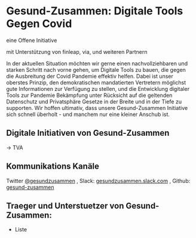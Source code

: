 # Gesund-Zusammen: Digitale Tools Gegen Covid

eine Offene Initiative

mit Unterstützung von finleap, via, und weiteren Partnern

In der aktuellen Situation möchten wir gerne einen nachvollziehbaren und starken Schritt nach vorne gehen, um Digitale Tools zu bauen, die gegen die Ausbreitung der Covid Pandemie effektiv helfen. Dabei ist unser oberstes Prinzip, den demokratischen mandatierten Vertretern möglichst gute Informationen zur Verfügung zu stellen, und die Entwicklung digitaler Tools zur Pandemie Bekämpfung unter Rücksicht auf die geltenden Datenschutz und Privatsphäre Gesetze in der Breite und in der Tiefe zu supporten. Wir hoffen ultimativ, dass unsere Gesund-Zusammen Initiative sich schnell überholt - und manchem nur eine kleiner Anschub ist.

## Digitale Initiativen von Gesund-Zusammen

-> TVA

## Kommunikations Kanäle

Twitter [@gesundzusammen](https://twitter.com/gesundzusammen) , Slack: [gesundzusammen.slack.com](https://gesundzusammen.slack.com/) , Github: [gesund-zusammen](https://github.com/gesund-zusammen)

## Traeger und Unterstuetzer von Gesund-Zusammen:

- Liste
